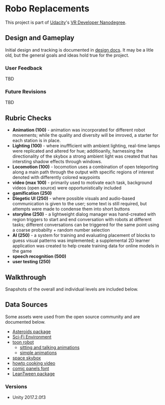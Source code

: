 # Robo Replacements

This project is part of [Udacity](https://www.udacity.com "Udacity - Be in demand")'s [VR Developer Nanodegree](https://www.udacity.com/course/vr-developer-nanodegree--nd017).

## Design and Gameplay
Initial design and tracking is documented in [design docs](docs/design.pdf).  It may be a litle old, but the general goals and
ideas hold true for the project.

### User Feedback
TBD

### Future Revisions
TBD

## Rubric Checks
* **Animation (100)** - animation was incorporated for different robot movements; while the quality and diversity will be imroved, a starter for each station is in place.
* **Lighting (100)** - where inuffficient with ambient lighting, real-time lamps were replicated and altered for hue; additioanlly, harnessing the directionality of the skybox a strong ambient light was created that has intersting shadow effects through windows.
* **Locomotion (100)** - locomotion uses a combination of open teleporting along a main path through the output with specific regions of interest denoted with differently colored waypoints
* **video (max 100)** - primarily used to motivate each task, background videos (open source) were opportunistically included
* **gamification (250)**
* **Diegetic UI (250)** - where possible visuals and audio-based communication is given to the user; some text is still required, but attempts were made to condense them into short buttons
* **storyline (250)** - a lightweight dialog manager was hand-created with region triggers to start and end conversation with robots at different tasks; different conversations can be triggered for the same point using a coarse probabilty + random number selection
* **AI (250)** - a system for training and evaluating placement of blocks to guess visual patterns was implemented; a supplemental 2D learner application was created to help create training data for online models in the game
* **speech recognition (500)**
* **user testing (250)**


## Walkthrough
Snapshots of the overall and individual levels are 
included below.

## Data Sources
Some assets were used from the open source community and are
documented below.

* [Asteroids package](https://assetstore.unity.com/packages/3d/props/asteroid-pack-by-pixel-make-83951)
* [Sci-Fi Environment](https://assetstore.unity.com/packages/3d/environments/sci-fi/sci-fi-styled-modular-pack-82913)
* [toon robot](https://assetstore.unity.com/packages/3d/characters/robots/sleek-toon-bot-free-34490)
    * [sitting and talking animations](https://assetstore.unity.com/packages/3d/animations/everyday-motion-pack-free-115067)
    * [simple animations](https://assetstore.unity.com/packages/templates/systems/ragdoll-and-transition-to-mecanim-38568)
* [space skybox](https://assetstore.unity.com/packages/2d/textures-materials/sky/skybox-volume-2-nebula-3392)
* [howto cooking video](https://www.flickr.com/photos/chegs/with/4743052401/)
* [comic panels font](https://www.dafont.com/comic-panels.font)
* [LeanTween package](https://assetstore.unity.com/packages/tools/animation/leantween-3595)

### Versions
- Unity 2017.2.0f3

